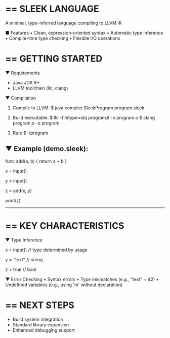 ==
              SLEEK LANGUAGE
==

A minimal, type-inferred language compiling to LLVM IR

■ Features
• Clean, expression-oriented syntax
• Automatic type inference
• Compile-time type checking
• Flexible I/O operations

==
           GETTING STARTED
==

▼ Requirements
- Java JDK 8+
- LLVM toolchain (llc, clang)

▼ Compilation
1. Compile to LLVM:
   $ java compiler.SleekProgram program.sleek

2. Build executable:
   $ llc -filetype=obj program.ll -o program.o
   $ clang program.o -o program

3. Run:
   $ ./program

▼ Example (demo.sleek):
----------------------------------------
func add(a, b) 
{
    return a + b
}

x = input()

y = input()

z = add(x, y)

print(z)

----------------------------------------

==
          KEY CHARACTERISTICS
==

▼ Type Inference

x = input()     // type determined by usage

y = "text"      // string

z = true        // bool

▼ Error Checking
• Syntax errors
• Type mismatches (e.g., "text" + 42)
• Undefined variables (e.g., using 'm' without declaration)

==
            NEXT STEPS
==
- Build system integration
- Standard library expansion
- Enhanced debugging support

